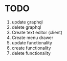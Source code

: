# TODO

1. update graphql
1. delete graphql
1. Create text editor (client)
1. Create menu drawer
1. update functionality
1. create functionality
1. delete functionality
